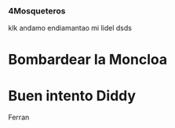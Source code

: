 ### 4Mosqueteros


klk andamo endiamantao mi lidel dsds

# Bombardear la Moncloa
# Buen intento Diddy

Ferran